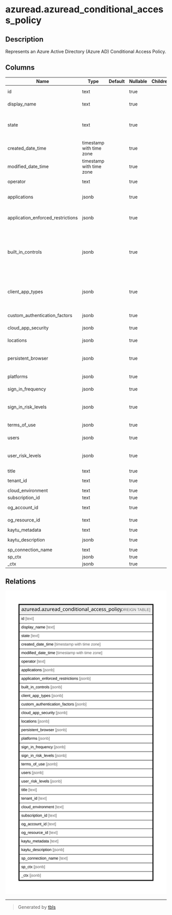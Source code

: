 # azuread.azuread_conditional_access_policy

## Description

Represents an Azure Active Directory (Azure AD) Conditional Access Policy.

## Columns

| Name | Type | Default | Nullable | Children | Parents | Comment |
| ---- | ---- | ------- | -------- | -------- | ------- | ------- |
| id | text |  | true |  |  | Specifies the identifier of a conditionalAccessPolicy object. |
| display_name | text |  | true |  |  | Specifies a display name for the conditionalAccessPolicy object. |
| state | text |  | true |  |  | Specifies the state of the conditionalAccessPolicy object. Possible values are: enabled, disabled, enabledForReportingButNotEnforced. |
| created_date_time | timestamp with time zone |  | true |  |  | The create date of the conditional access policy. |
| modified_date_time | timestamp with time zone |  | true |  |  | The modification date of the conditional access policy. |
| operator | text |  | true |  |  | Defines the relationship of the grant controls. Possible values: AND, OR. |
| applications | jsonb |  | true |  |  | Applications and user actions included in and excluded from the policy. |
| application_enforced_restrictions | jsonb |  | true |  |  | Session control to enforce application restrictions. Only Exchange Online and Sharepoint Online support this session control. |
| built_in_controls | jsonb |  | true |  |  | List of values of built-in controls required by the policy. Possible values: block, mfa, compliantDevice, domainJoinedDevice, approvedApplication, compliantApplication, passwordChange, unknownFutureValue. |
| client_app_types | jsonb |  | true |  |  | Client application types included in the policy. Possible values are: all, browser, mobileAppsAndDesktopClients, exchangeActiveSync, easSupported, other. |
| custom_authentication_factors | jsonb |  | true |  |  | List of custom controls IDs required by the policy. |
| cloud_app_security | jsonb |  | true |  |  | Session control to apply cloud app security. |
| locations | jsonb |  | true |  |  | Locations included in and excluded from the policy. |
| persistent_browser | jsonb |  | true |  |  | Session control to define whether to persist cookies or not. All apps should be selected for this session control to work correctly. |
| platforms | jsonb |  | true |  |  | Platforms included in and excluded from the policy. |
| sign_in_frequency | jsonb |  | true |  |  | Session control to enforce signin frequency. |
| sign_in_risk_levels | jsonb |  | true |  |  | Sign-in risk levels included in the policy. Possible values are: low, medium, high, hidden, none, unknownFutureValue. |
| terms_of_use | jsonb |  | true |  |  | List of terms of use IDs required by the policy. |
| users | jsonb |  | true |  |  | Users, groups, and roles included in and excluded from the policy. |
| user_risk_levels | jsonb |  | true |  |  | User risk levels included in the policy. Possible values are: low, medium, high, hidden, none, unknownFutureValue. |
| title | text |  | true |  |  | Title of the resource. |
| tenant_id | text |  | true |  |  | The Azure Tenant ID where the resource is located. |
| cloud_environment | text |  | true |  |  |  |
| subscription_id | text |  | true |  |  |  |
| og_account_id | text |  | true |  |  | The Platform Account ID in which the resource is located. |
| og_resource_id | text |  | true |  |  | The unique ID of the resource in opengovernance. |
| kaytu_metadata | text |  | true |  |  |  |
| kaytu_description | jsonb |  | true |  |  | The full model description of the resource |
| sp_connection_name | text |  | true |  |  | Steampipe connection name. |
| sp_ctx | jsonb |  | true |  |  | Steampipe context in JSON form. |
| _ctx | jsonb |  | true |  |  | Steampipe context in JSON form. |

## Relations

![er](azuread.azuread_conditional_access_policy.svg)

---

> Generated by [tbls](https://github.com/k1LoW/tbls)
